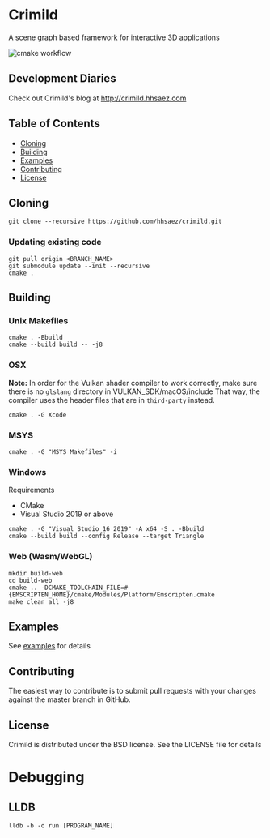 # Crimild
A scene graph based framework for interactive 3D applications

![cmake workflow](https://github.com/hhsaez/crimild/actions/workflows/build.yml/badge.svg)

## Development Diaries
Check out Crimild's blog at http://crimild.hhsaez.com

## Table of Contents
+ [Cloning](#Cloning)
+ [Building](#Building)
+ [Examples](#Examples)
+ [Contributing](#Contributing)
+ [License](#License)

## <a name="Cloning">Cloning</a>
```
git clone --recursive https://github.com/hhsaez/crimild.git
```

### Updating existing code
```
git pull origin <BRANCH_NAME>
git submodule update --init --recursive
cmake .
```

## <a name="Building">Building</a>

### Unix Makefiles
```
cmake . -Bbuild
cmake --build build -- -j8
```

### OSX

**Note:** In order for the Vulkan shader compiler to work correctly, make sure there is no `glslang` directory in VULKAN_SDK/macOS/include
That way, the compiler uses the header files that are in `third-party` instead.

```
cmake . -G Xcode
```

### MSYS
```
cmake . -G "MSYS Makefiles" -i
```

### Windows

Requirements
* CMake
* Visual Studio 2019 or above

```
cmake . -G "Visual Studio 16 2019" -A x64 -S . -Bbuild
cmake --build build --config Release --target Triangle
```

### Web (Wasm/WebGL)
```
mkdir build-web
cd build-web
cmake .. -DCMAKE_TOOLCHAIN_FILE=#{EMSCRIPTEN_HOME}/cmake/Modules/Platform/Emscripten.cmake
make clean all -j8
```

## Examples
See [examples](examples/README.md) for details

## Contributing
The easiest way to contribute is to submit pull requests with your changes against the master branch in GitHub.

## License
Crimild is distributed under the BSD license. See the LICENSE file for details

# Debugging

## LLDB
```
lldb -b -o run [PROGRAM_NAME]
```

